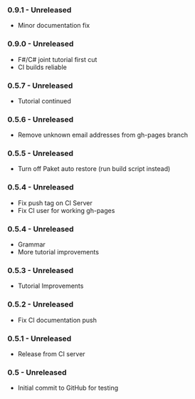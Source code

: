 ### 0.9.1 - Unreleased
* Minor documentation fix

### 0.9.0 - Unreleased
* F#/C# joint tutorial first cut
* CI builds reliable

### 0.5.7 - Unreleased
* Tutorial continued

### 0.5.6 - Unreleased
* Remove unknown email addresses from gh-pages branch

### 0.5.5 - Unreleased
* Turn off Paket auto restore (run build script instead)

### 0.5.4 - Unreleased
* Fix push tag on CI Server
* Fix CI user for working gh-pages

### 0.5.4 - Unreleased
* Grammar
* More tutorial improvements

### 0.5.3 - Unreleased
* Tutorial Improvements

### 0.5.2 - Unreleased
* Fix CI documentation push

### 0.5.1 - Unreleased
* Release from CI server

### 0.5 - Unreleased
* Initial commit to GitHub for testing
